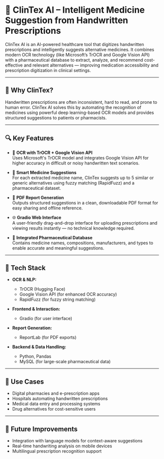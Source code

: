# 🤖 ClinTex AI – Intelligent Medicine Suggestion from Handwritten Prescriptions

ClinTex AI is an AI-powered healthcare tool that digitizes handwritten prescriptions and intelligently suggests alternative medicines. It combines modern OCR technology (like Microsoft’s TrOCR and Google Vision API) with a pharmaceutical database to extract, analyze, and recommend cost-effective and relevant alternatives — improving medication accessibility and prescription digitization in clinical settings.

---

## 🧠 Why ClinTex?

Handwritten prescriptions are often inconsistent, hard to read, and prone to human error. ClinTex AI solves this by automating the recognition of medicines using powerful deep learning-based OCR models and provides structured suggestions to patients or pharmacists.

---

## 🔍 Key Features

- 🔎 **OCR with TrOCR + Google Vision API**  
  Uses Microsoft's TrOCR model and integrates Google Vision API for higher accuracy in difficult or noisy handwritten text scenarios.

- 💊 **Smart Medicine Suggestions**  
  For each extracted medicine name, ClinTex suggests up to 5 similar or generic alternatives using fuzzy matching (RapidFuzz) and a pharmaceutical dataset.

- 📄 **PDF Report Generation**  
  Outputs structured suggestions in a clean, downloadable PDF format for easy sharing and offline reference.

- 🌐 **Gradio Web Interface**  
  A user-friendly drag-and-drop interface for uploading prescriptions and viewing results instantly — no technical knowledge required.

- 🧠 **Integrated Pharmaceutical Database**  
  Contains medicine names, compositions, manufacturers, and types to enable accurate and meaningful suggestions.

---

## 🚀 Tech Stack

- **OCR & NLP:**  
  - TrOCR (Hugging Face)  
  - Google Vision API (for enhanced OCR accuracy)  
  - RapidFuzz (for fuzzy string matching)

- **Frontend & Interaction:**  
  - Gradio (for user interface)

- **Report Generation:**  
  - ReportLab (for PDF exports)

- **Backend & Data Handling:**  
  - Python, Pandas  
  - MySQL (for large-scale pharmaceutical data)

---

## 📌 Use Cases

- Digital pharmacies and e-prescription apps  
- Hospitals automating handwritten prescriptions  
- Medical data entry and processing systems  
- Drug alternatives for cost-sensitive users

---

## 🧪 Future Improvements

- Integration with language models for context-aware suggestions  
- Real-time handwriting analysis on mobile devices  
- Multilingual prescription recognition support  
